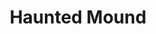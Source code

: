 ---
title: Haunted Mound
alt: Practice of reformating album artwork to cassette formats.
worked: 2025-02-07 -> 2025-03-08
tags: ['post', 'music', 'remakes', 'reformatting', 'concepts']
image: '/assets/projects/RB_F1.jpg'
accent: '#d9483d'
---